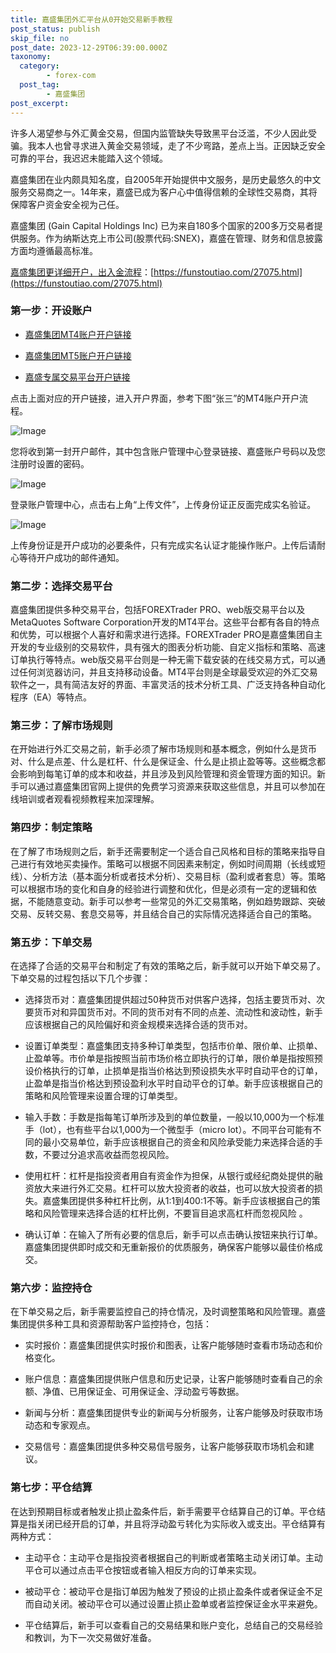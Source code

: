 ```yaml
---
title: 嘉盛集团外汇平台从0开始交易新手教程
post_status: publish
skip_file: no
post_date: 2023-12-29T06:39:00.000Z
taxonomy:
  category:
        - forex-com
  post_tag:
        - 嘉盛集团
post_excerpt: 
---
```

许多人渴望参与外汇黄金交易，但国内监管缺失导致黑平台泛滥，不少人因此受骗。我本人也曾寻求进入黄金交易领域，走了不少弯路，差点上当。正因缺乏安全可靠的平台，我迟迟未能踏入这个领域。

嘉盛集团在业内颇具知名度，自2005年开始提供中文服务，是历史最悠久的中文服务交易商之一。14年来，嘉盛已成为客户心中值得信赖的全球性交易商，其将保障客户资金安全视为己任。

嘉盛集团 (Gain Capital Holdings Inc) 已为来自180多个国家的200多万交易者提供服务。作为纳斯达克上市公司(股票代码:SNEX)，嘉盛在管理、财务和信息披露方面均遵循最高标准。

[嘉盛集团更详细开户，出入金流程](https://funstoutiao.com/27075.html)：[https://funstoutiao.com/27075.html](https://funstoutiao.com/27075.html)

### 第一步：开设账户

* [嘉盛集团MT4账户开户链接](https://s.ssgg.net/jsmt4)

* [嘉盛集团MT5账户开户链接](https://s.ssgg.net/jsmt5)

* [嘉盛专属交易平台开户链接](https://s.ssgg.net/js)

点击上面对应的开户链接，进入开户界面，参考下图“张三”的MT4账户开户流程。

![Image](https://prod-files-secure.s3.us-west-2.amazonaws.com/39ed1227-6d7d-4570-be36-9ccd4a2c4241/7a167aea-686b-400d-af59-4e18eb607a40/640.png?X-Amz-Algorithm=AWS4-HMAC-SHA256&X-Amz-Content-Sha256=UNSIGNED-PAYLOAD&X-Amz-Credential=ASIAZI2LB4666ANJHCD4%2F20250514%2Fus-west-2%2Fs3%2Faws4_request&X-Amz-Date=20250514T161308Z&X-Amz-Expires=3600&X-Amz-Security-Token=IQoJb3JpZ2luX2VjEGAaCXVzLXdlc3QtMiJHMEUCIBF9MFsaP1OcgNxhMLg6IPAVtVzZSmcJUytwx%2BDZQa51AiEA9pfTDuJ2qj72Oz09PnnP9mqY7PZrZXK%2FkoOkLGNogs4q%2FwMIGRAAGgw2Mzc0MjMxODM4MDUiDHkdvYE4H3OrTzqjayrcA7K8C%2Fxm3ZPt3bRPSYbSXUgFMtzz2WAgYYwLUds0ktX7ROkf58rrHO7CnufePXSmukZbGUuUYYclh5ypPN6dYZ0HSIQ0TQl89ekfV2TZeO1Th7d5TQpw1HKnKof96Z8bYL3TmzCajpnAwdM6Vsafhher7SM2VKnOPW4f6u7MXq5XKRhBmCaeco3g%2BnBypcoyBQCOReit3z9zuzIOaS9I9Inpyd5vxZaTSaUuKN%2BViPNJLCq1p%2B4OSI83u9xJ9bxByJuFTw5cSHV0U0SNiCF%2FxJrxP9keEy%2Bya3%2F2%2FpDvKIedvtRzTJefQtdIp2o6hZx9X%2FxjEjFpThbEk1du4NimxyCud%2B0F27%2F3vxXp%2F8TodoJ33mHylwJ%2FE5F1MhOZyhdsp%2Fkk5dTT%2BTcJIrzbGT%2FYB%2Fjc1NZtQNodvR91LUFJNKJU8e54CN5I3vFqx%2BZ0vQ8tcqrhf4ZCyPImjxKe74xaEM4noXbq%2Bndbn%2BZlVTfKp9%2B2W7Sn9LPcPVPTB3ClxOJUpvDK2RF0cpUZYFsFyvDXKyy9uag8ROTw32qBy0gF%2BWGHu8FyJPgNgDF9mH7IGjeEq00aHckB2DVD1h0R2JJboNmjjni1NsImLdNyNdBm1sTRqX945IvA7RibGmdpMK3uksEGOqUBF0qQthztbKsUmmxfSw%2FHUHP%2FG5XL0dh3lS14fqap1y7OfA%2FJq1wu%2BNVmmt6Sjq70Mo7eejgYAFtjxSQN6%2B1bhpGrKN4n6O4gLhPvsHdPMY8IEsjDCJpWRkj4%2BmGjRPnHcACkCOH60fm%2FwomVfps0%2FZW8H7K3qQyZ93FsBF%2FO8mVyEMX63HMzQsPKC6LGj5Z10eEKLwS%2BHsjsfzI2gK9fe4Q8RWu9&X-Amz-Signature=20c31958e889420c076a0fa5516f5a6947a407b7899d81676a4d863cc408c3fe&X-Amz-SignedHeaders=host&x-id=GetObject)

您将收到第一封开户邮件，其中包含账户管理中心登录链接、嘉盛账户号码以及您注册时设置的密码。

![Image](https://prod-files-secure.s3.us-west-2.amazonaws.com/39ed1227-6d7d-4570-be36-9ccd4a2c4241/eaa1c6b3-2877-4284-a0e1-530e222c27fb/image.png?X-Amz-Algorithm=AWS4-HMAC-SHA256&X-Amz-Content-Sha256=UNSIGNED-PAYLOAD&X-Amz-Credential=ASIAZI2LB4666ANJHCD4%2F20250514%2Fus-west-2%2Fs3%2Faws4_request&X-Amz-Date=20250514T161308Z&X-Amz-Expires=3600&X-Amz-Security-Token=IQoJb3JpZ2luX2VjEGAaCXVzLXdlc3QtMiJHMEUCIBF9MFsaP1OcgNxhMLg6IPAVtVzZSmcJUytwx%2BDZQa51AiEA9pfTDuJ2qj72Oz09PnnP9mqY7PZrZXK%2FkoOkLGNogs4q%2FwMIGRAAGgw2Mzc0MjMxODM4MDUiDHkdvYE4H3OrTzqjayrcA7K8C%2Fxm3ZPt3bRPSYbSXUgFMtzz2WAgYYwLUds0ktX7ROkf58rrHO7CnufePXSmukZbGUuUYYclh5ypPN6dYZ0HSIQ0TQl89ekfV2TZeO1Th7d5TQpw1HKnKof96Z8bYL3TmzCajpnAwdM6Vsafhher7SM2VKnOPW4f6u7MXq5XKRhBmCaeco3g%2BnBypcoyBQCOReit3z9zuzIOaS9I9Inpyd5vxZaTSaUuKN%2BViPNJLCq1p%2B4OSI83u9xJ9bxByJuFTw5cSHV0U0SNiCF%2FxJrxP9keEy%2Bya3%2F2%2FpDvKIedvtRzTJefQtdIp2o6hZx9X%2FxjEjFpThbEk1du4NimxyCud%2B0F27%2F3vxXp%2F8TodoJ33mHylwJ%2FE5F1MhOZyhdsp%2Fkk5dTT%2BTcJIrzbGT%2FYB%2Fjc1NZtQNodvR91LUFJNKJU8e54CN5I3vFqx%2BZ0vQ8tcqrhf4ZCyPImjxKe74xaEM4noXbq%2Bndbn%2BZlVTfKp9%2B2W7Sn9LPcPVPTB3ClxOJUpvDK2RF0cpUZYFsFyvDXKyy9uag8ROTw32qBy0gF%2BWGHu8FyJPgNgDF9mH7IGjeEq00aHckB2DVD1h0R2JJboNmjjni1NsImLdNyNdBm1sTRqX945IvA7RibGmdpMK3uksEGOqUBF0qQthztbKsUmmxfSw%2FHUHP%2FG5XL0dh3lS14fqap1y7OfA%2FJq1wu%2BNVmmt6Sjq70Mo7eejgYAFtjxSQN6%2B1bhpGrKN4n6O4gLhPvsHdPMY8IEsjDCJpWRkj4%2BmGjRPnHcACkCOH60fm%2FwomVfps0%2FZW8H7K3qQyZ93FsBF%2FO8mVyEMX63HMzQsPKC6LGj5Z10eEKLwS%2BHsjsfzI2gK9fe4Q8RWu9&X-Amz-Signature=aa1e2b660e6396d71a0ebd4352f5de411f88399d71fdef4c34da340a9066589f&X-Amz-SignedHeaders=host&x-id=GetObject)

登录账户管理中心，点击右上角“上传文件”，上传身份证正反面完成实名验证。

![Image](https://prod-files-secure.s3.us-west-2.amazonaws.com/39ed1227-6d7d-4570-be36-9ccd4a2c4241/54090639-09fc-46b4-a135-e0289f707147/image.png?X-Amz-Algorithm=AWS4-HMAC-SHA256&X-Amz-Content-Sha256=UNSIGNED-PAYLOAD&X-Amz-Credential=ASIAZI2LB4666ANJHCD4%2F20250514%2Fus-west-2%2Fs3%2Faws4_request&X-Amz-Date=20250514T161308Z&X-Amz-Expires=3600&X-Amz-Security-Token=IQoJb3JpZ2luX2VjEGAaCXVzLXdlc3QtMiJHMEUCIBF9MFsaP1OcgNxhMLg6IPAVtVzZSmcJUytwx%2BDZQa51AiEA9pfTDuJ2qj72Oz09PnnP9mqY7PZrZXK%2FkoOkLGNogs4q%2FwMIGRAAGgw2Mzc0MjMxODM4MDUiDHkdvYE4H3OrTzqjayrcA7K8C%2Fxm3ZPt3bRPSYbSXUgFMtzz2WAgYYwLUds0ktX7ROkf58rrHO7CnufePXSmukZbGUuUYYclh5ypPN6dYZ0HSIQ0TQl89ekfV2TZeO1Th7d5TQpw1HKnKof96Z8bYL3TmzCajpnAwdM6Vsafhher7SM2VKnOPW4f6u7MXq5XKRhBmCaeco3g%2BnBypcoyBQCOReit3z9zuzIOaS9I9Inpyd5vxZaTSaUuKN%2BViPNJLCq1p%2B4OSI83u9xJ9bxByJuFTw5cSHV0U0SNiCF%2FxJrxP9keEy%2Bya3%2F2%2FpDvKIedvtRzTJefQtdIp2o6hZx9X%2FxjEjFpThbEk1du4NimxyCud%2B0F27%2F3vxXp%2F8TodoJ33mHylwJ%2FE5F1MhOZyhdsp%2Fkk5dTT%2BTcJIrzbGT%2FYB%2Fjc1NZtQNodvR91LUFJNKJU8e54CN5I3vFqx%2BZ0vQ8tcqrhf4ZCyPImjxKe74xaEM4noXbq%2Bndbn%2BZlVTfKp9%2B2W7Sn9LPcPVPTB3ClxOJUpvDK2RF0cpUZYFsFyvDXKyy9uag8ROTw32qBy0gF%2BWGHu8FyJPgNgDF9mH7IGjeEq00aHckB2DVD1h0R2JJboNmjjni1NsImLdNyNdBm1sTRqX945IvA7RibGmdpMK3uksEGOqUBF0qQthztbKsUmmxfSw%2FHUHP%2FG5XL0dh3lS14fqap1y7OfA%2FJq1wu%2BNVmmt6Sjq70Mo7eejgYAFtjxSQN6%2B1bhpGrKN4n6O4gLhPvsHdPMY8IEsjDCJpWRkj4%2BmGjRPnHcACkCOH60fm%2FwomVfps0%2FZW8H7K3qQyZ93FsBF%2FO8mVyEMX63HMzQsPKC6LGj5Z10eEKLwS%2BHsjsfzI2gK9fe4Q8RWu9&X-Amz-Signature=5b0f9145c3108ab336a88153ce1da8b648ed68e0e56a85c0a6953d7e9a9b71ea&X-Amz-SignedHeaders=host&x-id=GetObject)

上传身份证是开户成功的必要条件，只有完成实名认证才能操作账户。上传后请耐心等待开户成功的邮件通知。

### 第二步：选择交易平台

嘉盛集团提供多种交易平台，包括FOREXTrader PRO、web版交易平台以及MetaQuotes Software Corporation开发的MT4平台。这些平台都有各自的特点和优势，可以根据个人喜好和需求进行选择。FOREXTrader PRO是嘉盛集团自主开发的专业级别的交易软件，具有强大的图表分析功能、自定义指标和策略、高速订单执行等特点。web版交易平台则是一种无需下载安装的在线交易方式，可以通过任何浏览器访问，并且支持移动设备。MT4平台则是全球最受欢迎的外汇交易软件之一，具有简洁友好的界面、丰富灵活的技术分析工具、广泛支持各种自动化程序（EA）等特点。

### 第三步：了解市场规则

在开始进行外汇交易之前，新手必须了解市场规则和基本概念，例如什么是货币对、什么是点差、什么是杠杆、什么是保证金、什么是止损止盈等等。这些概念都会影响到每笔订单的成本和收益，并且涉及到风险管理和资金管理方面的知识。新手可以通过嘉盛集团官网上提供的免费学习资源来获取这些信息，并且可以参加在线培训或者观看视频教程来加深理解。

### 第四步：制定策略

在了解了市场规则之后，新手还需要制定一个适合自己风格和目标的策略来指导自己进行有效地买卖操作。策略可以根据不同因素来制定，例如时间周期（长线或短线）、分析方法（基本面分析或者技术分析）、交易目标（盈利或者套息）等。策略可以根据市场的变化和自身的经验进行调整和优化，但是必须有一定的逻辑和依据，不能随意变动。新手可以参考一些常见的外汇交易策略，例如趋势跟踪、突破交易、反转交易、套息交易等，并且结合自己的实际情况选择适合自己的策略。

### 第五步：下单交易

在选择了合适的交易平台和制定了有效的策略之后，新手就可以开始下单交易了。下单交易的过程包括以下几个步骤：

* 选择货币对：嘉盛集团提供超过50种货币对供客户选择，包括主要货币对、次要货币对和异国货币对。不同的货币对有不同的点差、流动性和波动性，新手应该根据自己的风险偏好和资金规模来选择合适的货币对。

* 设置订单类型：嘉盛集团支持多种订单类型，包括市价单、限价单、止损单、止盈单等。市价单是指按照当前市场价格立即执行的订单，限价单是指按照预设价格执行的订单，止损单是指当价格达到预设损失水平时自动平仓的订单，止盈单是指当价格达到预设盈利水平时自动平仓的订单。新手应该根据自己的策略和风险管理来设置合理的订单类型。

* 输入手数：手数是指每笔订单所涉及到的单位数量，一般以10,000为一个标准手（lot），也有些平台以1,000为一个微型手（micro lot）。不同平台可能有不同的最小交易单位，新手应该根据自己的资金和风险承受能力来选择合适的手数，不要过分追求高收益而忽视风险。

* 使用杠杆：杠杆是指投资者用自有资金作为担保，从银行或经纪商处提供的融资放大来进行外汇交易。杠杆可以放大投资者的收益，也可以放大投资者的损失。嘉盛集团提供多种杠杆比例，从1:1到400:1不等。新手应该根据自己的策略和风险管理来选择合适的杠杆比例，不要盲目追求高杠杆而忽视风险 。

* 确认订单：在输入了所有必要的信息后，新手可以点击确认按钮来执行订单。嘉盛集团提供即时成交和无重新报价的优质服务，确保客户能够以最佳价格成交。

### 第六步：监控持仓

在下单交易之后，新手需要监控自己的持仓情况，及时调整策略和风险管理。嘉盛集团提供多种工具和资源帮助客户监控持仓，包括：

* 实时报价：嘉盛集团提供实时报价和图表，让客户能够随时查看市场动态和价格变化。

* 账户信息：嘉盛集团提供账户信息和历史记录，让客户能够随时查看自己的余额、净值、已用保证金、可用保证金、浮动盈亏等数据。

* 新闻与分析：嘉盛集团提供专业的新闻与分析服务，让客户能够及时获取市场动态和专家观点。

* 交易信号：嘉盛集团提供多种交易信号服务，让客户能够获取市场机会和建议。

### 第七步：平仓结算

在达到预期目标或者触发止损止盈条件后，新手需要平仓结算自己的订单。平仓结算是指关闭已经开启的订单，并且将浮动盈亏转化为实际收入或支出。平仓结算有两种方式：

* 主动平仓：主动平仓是指投资者根据自己的判断或者策略主动关闭订单。主动平仓可以通过点击平仓按钮或者输入相反方向的订单来实现。

* 被动平仓：被动平仓是指订单因为触发了预设的止损止盈条件或者保证金不足而自动关闭。被动平仓可以通过设置止损止盈单或者监控保证金水平来避免。

* 平仓结算后，新手可以查看自己的交易结果和账户变化，总结自己的交易经验和教训，为下一次交易做好准备。
